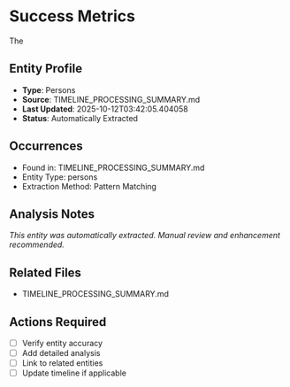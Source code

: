 # Success Metrics

The

## Entity Profile
- **Type**: Persons
- **Source**: TIMELINE_PROCESSING_SUMMARY.md
- **Last Updated**: 2025-10-12T03:42:05.404058
- **Status**: Automatically Extracted

## Occurrences
- Found in: TIMELINE_PROCESSING_SUMMARY.md
- Entity Type: persons
- Extraction Method: Pattern Matching

## Analysis Notes
*This entity was automatically extracted. Manual review and enhancement recommended.*

## Related Files
- TIMELINE_PROCESSING_SUMMARY.md

## Actions Required
- [ ] Verify entity accuracy
- [ ] Add detailed analysis
- [ ] Link to related entities
- [ ] Update timeline if applicable
